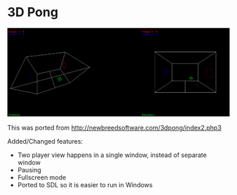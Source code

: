 # 3D Pong

![3D Pong](/screenshots/game.png?raw=true "3D Pong screen shot")

This was ported from http://newbreedsoftware.com/3dpong/index2.php3


Added/Changed features:
 * Two player view happens in a single window, instead of separate window
 * Pausing
 * Fullscreen mode
 * Ported to SDL so it is easier to run in Windows
